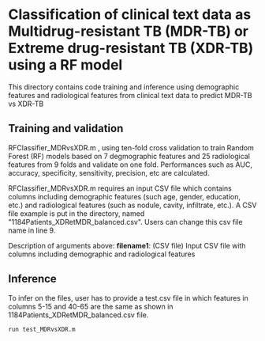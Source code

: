 # Classification of clinical text data as Multidrug-resistant TB (MDR-TB) or Extreme drug-resistant TB (XDR-TB) using a RF model
This directory contains code training and inference using demographic features and radiological features from clinical text data to predict MDR-TB vs XDR-TB

## Training and validation
RFClassifier_MDRvsXDR.m , using ten-fold cross validation to train Random Forest (RF) models based on 7 degmographic features and 25 radiological features from 9 folds and validate on one fold. Performances such as AUC, accuracy, specificity, sensitivity, precision, etc are calculated.

RFClassifier_MDRvsXDR.m requires an input CSV file which contains columns including demographic features (such age, gender, education, etc.) and radiological features (such as nodule, cavity, infiltrate, etc.). A CSV file example is put in the directory, named "1184Patients_XDRetMDR_balanced.csv". Users can change this csv file name in line 9.

Description of arguments above:
**filename1**: (CSV file) Input CSV file with columns including demographic and radiological features

## Inference

To infer on the files, user has to provide a test.csv file in which features in columns 5-15 and 40-65 are the same as shown in 1184Patients_XDRetMDR_balanced.csv file.

```
run test_MDRvsXDR.m
```
